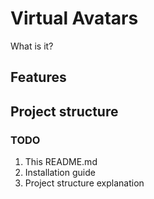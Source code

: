# Virtual Avatars
What is it?

## Features


## Project structure


### TODO
1. This README.md
2. Installation guide
3. Project structure explanation
